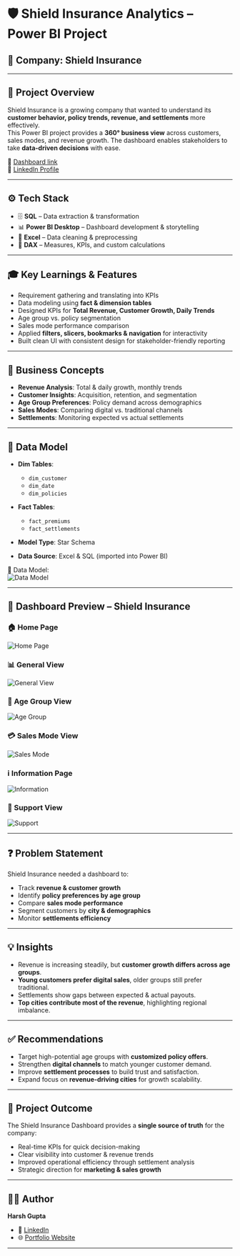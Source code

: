 # 🛡️ Shield Insurance Analytics – Power BI Project  

## 🏢 Company: Shield Insurance  

---

## 📌 Project Overview  

Shield Insurance is a growing company that wanted to understand its **customer behavior, policy trends, revenue, and settlements** more effectively.  
This Power BI project provides a **360° business view** across customers, sales modes, and revenue growth. The dashboard enables stakeholders to take **data-driven decisions** with ease.  

🔗 [Dashboard link](https://app.powerbi.com/view?r=eyJrIjoiZjMyMjAzOGQtNTgzZi00MDM1LTk4NzEtMjI4NjRjMDI1MTc3IiwidCI6ImM2ZTU0OWIzLTVmNDUtNDAzMi1hYWU5LWQ0MjQ0ZGM1YjJjNCJ9)  
🔗 [LinkedIn Profile](https://www.linkedin.com/in/harsh-g-analyst/)  

---

## ⚙️ Tech Stack  

- 🗄️ **SQL** – Data extraction & transformation  
- 📊 **Power BI Desktop** – Dashboard development & storytelling  
- 📑 **Excel** – Data cleaning & preprocessing  
- 🧮 **DAX** – Measures, KPIs, and custom calculations  

---

## 🎓 Key Learnings & Features  

- Requirement gathering and translating into KPIs  
- Data modeling using **fact & dimension tables**  
- Designed KPIs for **Total Revenue, Customer Growth, Daily Trends**  
- Age group vs. policy segmentation  
- Sales mode performance comparison  
- Applied **filters, slicers, bookmarks & navigation** for interactivity  
- Built clean UI with consistent design for stakeholder-friendly reporting  

---

## 🧠 Business Concepts  

- **Revenue Analysis**: Total & daily growth, monthly trends  
- **Customer Insights**: Acquisition, retention, and segmentation  
- **Age Group Preferences**: Policy demand across demographics  
- **Sales Modes**: Comparing digital vs. traditional channels  
- **Settlements**: Monitoring expected vs actual settlements  

---

## 🧩 Data Model  

- **Dim Tables**:  
  - `dim_customer`  
  - `dim_date`  
  - `dim_policies`  

- **Fact Tables**:  
  - `fact_premiums`  
  - `fact_settlements`  

- **Model Type**: Star Schema 
- **Data Source**: Excel & SQL (imported into Power BI)  

📸 Data Model:  
![Data Model](Shield_insurance_view/model_view.png)  

---

## 📸 Dashboard Preview – Shield Insurance  

### 🏠 Home Page  
![Home Page](Shield_insurance_view/home_page_view.png)  

### 📊 General View  
![General View](Shield_insurance_view/General_view.png)  

### 👥 Age Group View  
![Age Group](Shield_insurance_view/Age_group_view.png)  

### 💳 Sales Mode View  
![Sales Mode](Shield_insurance_view/Sales_mode_view.png)  

### ℹ️ Information Page  
![Information](Shield_insurance_view/Information_view.png)  

### 🤝 Support View  
![Support](Shield_insurance_view/Support_view.png)  

---

## ❓ Problem Statement  

Shield Insurance needed a dashboard to:  
- Track **revenue & customer growth**  
- Identify **policy preferences by age group**  
- Compare **sales mode performance**  
- Segment customers by **city & demographics**  
- Monitor **settlements efficiency**  

---

## 💡 Insights  

- Revenue is increasing steadily, but **customer growth differs across age groups**.  
- **Young customers prefer digital sales**, older groups still prefer traditional.  
- Settlements show gaps between expected & actual payouts.  
- **Top cities contribute most of the revenue**, highlighting regional imbalance.  

---

## ✅ Recommendations  

- Target high-potential age groups with **customized policy offers**.  
- Strengthen **digital channels** to match younger customer demand.  
- Improve **settlement processes** to build trust and satisfaction.  
- Expand focus on **revenue-driving cities** for growth scalability.  

---

## 🎯 Project Outcome  

The Shield Insurance Dashboard provides a **single source of truth** for the company:  
- Real-time KPIs for quick decision-making  
- Clear visibility into customer & revenue trends  
- Improved operational efficiency through settlement analysis  
- Strategic direction for **marketing & sales growth**  

---

## 👨‍💻 Author  

**Harsh Gupta**  
- 🔗 [LinkedIn](https://www.linkedin.com/in/harsh-g-analyst/)  
- 🌐 [Portfolio Website](https://codebasics.io/portfolio/Harsh-gupta)  


---
